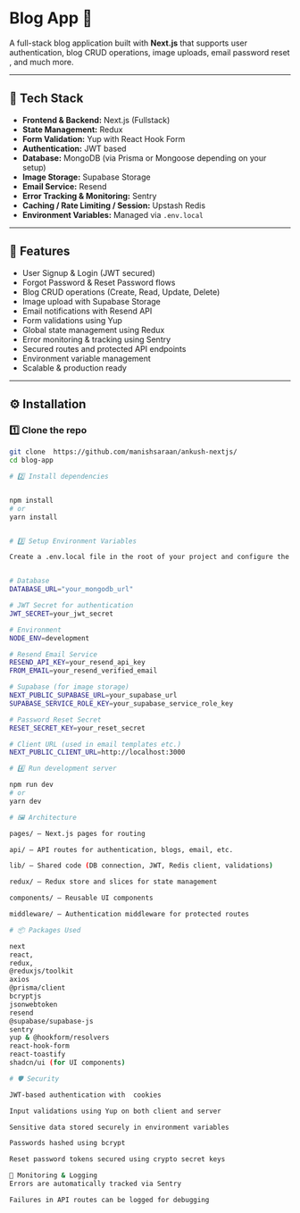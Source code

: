 # Blog App 📝

A full-stack blog application built with **Next.js** that supports user authentication, blog CRUD operations, image uploads, email password reset , and much more.

---

## 🚀 Tech Stack

- **Frontend & Backend:** Next.js (Fullstack)
- **State Management:** Redux
- **Form Validation:** Yup with React Hook Form
- **Authentication:** JWT based
- **Database:** MongoDB (via Prisma or Mongoose depending on your setup)
- **Image Storage:** Supabase Storage
- **Email Service:** Resend
- **Error Tracking & Monitoring:** Sentry
- **Caching / Rate Limiting / Session:** Upstash Redis
- **Environment Variables:** Managed via `.env.local`

---

## 🔐 Features

- User Signup & Login (JWT secured)
- Forgot Password & Reset Password flows
- Blog CRUD operations (Create, Read, Update, Delete)
- Image upload with Supabase Storage
- Email notifications with Resend API
- Form validations using Yup
- Global state management using Redux
- Error monitoring & tracking using Sentry
- Secured routes and protected API endpoints
- Environment variable management
- Scalable & production ready

---

## ⚙️ Installation

### 1️⃣ Clone the repo

```bash
git clone  https://github.com/manishsaraan/ankush-nextjs/
cd blog-app

# 2️⃣ Install dependencies


npm install
# or
yarn install


# 3️⃣ Setup Environment Variables

Create a .env.local file in the root of your project and configure the following variables:


# Database
DATABASE_URL="your_mongodb_url"

# JWT Secret for authentication
JWT_SECRET=your_jwt_secret

# Environment
NODE_ENV=development

# Resend Email Service
RESEND_API_KEY=your_resend_api_key
FROM_EMAIL=your_resend_verified_email

# Supabase (for image storage)
NEXT_PUBLIC_SUPABASE_URL=your_supabase_url
SUPABASE_SERVICE_ROLE_KEY=your_supabase_service_role_key

# Password Reset Secret
RESET_SECRET_KEY=your_reset_secret

# Client URL (used in email templates etc.)
NEXT_PUBLIC_CLIENT_URL=http://localhost:3000

# 4️⃣ Run development server

npm run dev
# or
yarn dev

# 🖼️ Architecture

pages/ — Next.js pages for routing

api/ — API routes for authentication, blogs, email, etc.

lib/ — Shared code (DB connection, JWT, Redis client, validations)

redux/ — Redux store and slices for state management

components/ — Reusable UI components

middleware/ — Authentication middleware for protected routes

# 📦 Packages Used

next
react, 
redux, 
@reduxjs/toolkit
axios
@prisma/client
bcryptjs
jsonwebtoken
resend
@supabase/supabase-js
sentry
yup & @hookform/resolvers
react-hook-form
react-toastify
shadcn/ui (for UI components)

# 🛡️ Security

JWT-based authentication with  cookies

Input validations using Yup on both client and server

Sensitive data stored securely in environment variables

Passwords hashed using bcrypt

Reset password tokens secured using crypto secret keys

🔭 Monitoring & Logging
Errors are automatically tracked via Sentry

Failures in API routes can be logged for debugging






